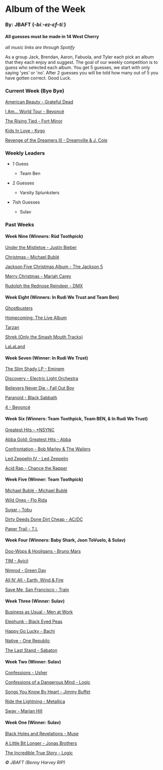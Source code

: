 # Album of the Week
### By: JBAFT (*-biː-eɪ-ɛf-tiː*)

#### All guesses must be made in 14 West Cherry
*all music links are through Spotify*

As a group Jack, Brendan, Aaron, Fabuola, and Tyler each pick an album that they each enjoy and suggest. The goal of our weekly competition is to guess who selected each album. You get 5 guesses, we start with only saying 'yes' or 'no'. After 2 guesses you will be told how many out of 5 you have gotten correct. Good Luck.

### Current Week (Bye Bye)
[American Beauty - Grateful Dead](https://open.spotify.com/album/2UDDZVesmQwA4aYfa55diS)

[I Am... World Tour - Beyoncé](https://open.spotify.com/album/5O7PYNgE3VLWrvB80fIaDZ)

[The Rising Tied - Fort Minor](https://open.spotify.com/album/5v4Vx9loqMQCS3J7OmP9pa)

[Kids In Love - Kygo](https://open.spotify.com/album/5PwJQShNbsoWSKZ9VPEHTY)

[Revenge of the Dreamers III - Dreamville & J. Cole](https://open.spotify.com/album/2n3quCZ0anEa46j2IveacI)

### Weekly Leaders
- 1 Guess
	- Team Ben
- 2 Guesses
    - Varsity Splunksters
    
- 7ish Guesses
    - Sulav

### Past Weeks
#### Week Nine (Winners: Rüd Toothpick)
[Under the Mistletoe - Justin Bieber](https://open.spotify.com/album/3cr4Xgz8nnfp7iYbVqwzzH)

[Christmas - Michael Bublé](https://open.spotify.com/album/7uVimUILdzSZG4KKKWToq0)

[Jackson Five Christmas Album - The Jackson 5](https://open.spotify.com/album/6J7kk80VywP59lPn8E5Cal)

[Merry Christmas - Mariah Carey](https://open.spotify.com/album/61ulfFSmmxMhc2wCdmdMkN)

[Rudolph the Rednose Reindeer - DMX](https://open.spotify.com/album/4pPYffqEe0QKJPf4FEgH2u)

#### Week Eight (Winners: In Rudi We Trust and Team Ben)
[Ghostbusters](https://open.spotify.com/album/0epcJ1L57tp3SF30aKyeWa)

[Homecoming: The Live Album](https://open.spotify.com/album/35S1JCj5paIfElT2GODl6x)

[Tarzan](https://open.spotify.com/album/1zszC1x9HYKxUCKVa62p7C)

[Shrek (Only the Smash Mouth Tracks)](https://open.spotify.com/album/4fFn4t0JoZrNB3VY4HZ970)

[LaLaLand](https://open.spotify.com/playlist/7rhDAZRzpfLDcbwQs5l9RE)

#### Week Seven (Winner: In Rudi We Trust)
[The Slim Shady LP - Eminem](https://open.spotify.com/album/0vE6mttRTBXRe9rKghyr1l)

[Discovery - Electric Light Orchestra](https://open.spotify.com/album/1CvVSn2MtKDBR6aWMkNkem)

[Believers Never Die - Fall Out Boy](https://open.spotify.com/album/2FkdqW19xrKlDfeZjWf4Gt)

[Paranoid - Black Sabbath](https://open.spotify.com/album/6r7LZXAVueS5DqdrvXJJK7)

[4 - Beyoncé](https://open.spotify.com/album/1gIC63gC3B7o7FfpPACZQJ)

#### Week Six (Winners: Team Toothpick, Team BEN, & In Rudi We Trust)
[Greatest Hits - \*NSYNC](https://open.spotify.com/album/45gbCmUeq5ZMgXiDkPweRD)

[Abba Gold: Greatest Hits - Abba](https://open.spotify.com/playlist/5zDA9OCLRf44MfKBus4Klj)

[Confrontation - Bob Marley & The Wailers](https://open.spotify.com/album/5Rg4ZSwf1LPCuAMr0msdun)

[Led Zeppelin IV - Led Zeppelin](https://open.spotify.com/album/1Ugdi2OTxKopVVqsprp5pb)

[Acid Rap - Chance the Rapper](https://open.spotify.com/album/2VBcztE58pBKjIDS5oEgFh)

#### Week Five (Winner: Team Toothpick)
[Michael Bublé - Michael Bublé](https://open.spotify.com/album/3rpSksJSFdNFqk5vne8at2)

[Wild Ones - Flo Rida](https://open.spotify.com/album/7eLwoxxWs6lfkVYJGkGNbk)

[Sugar - Tobu](https://open.spotify.com/album/1d1l3UkeAjtM7kVTDyR8yp)

[Dirty Deeds Done Dirt Cheap - AC/DC](https://open.spotify.com/album/76mvVgXOde87B9aOzLXCOI)

[Paper Trail - T.I.](https://open.spotify.com/album/5PfepkNWgRR2DI02Y8AawC)

#### Week Four (Winners: Baby Shark, Json ToVuelo, & Sulav)
[Doo-Wops & Hooligans - Bruno Mars](https://open.spotify.com/album/1uyf3l2d4XYwiEqAb7t7fX)

[TIM - Avicii](https://open.spotify.com/album/6Ad1E9vl75ZB3Ir87zwXIJ)

[Nimrod - Green Day](https://open.spotify.com/album/3x2uer6Xh0d5rF8toWpRDA)

[All N' All - Earth, Wind & Fire](https://open.spotify.com/album/0w0eT42Gyq6G9yXB0RirWh)

[Save Me, San Francisco - Train](https://open.spotify.com/album/1CwXS6MAz8Wo7K4TzW9iuR)

#### Week Three (Winner: Sulav)
[Business as Usual - Men at Work](https://open.spotify.com/album/4HDJMKkwAMVFewqfZcmf84)

[Elephunk - Black Eyed Peas](https://open.spotify.com/album/4wBDclsxFzGnR4kVAAMI7K)

[Happy Go Lucky - Bachi](https://open.spotify.com/album/7a1lJcddKEyLNPHLkjA9vX)

[Native - One Republic](https://open.spotify.com/album/2bbhW5ifCwOYM8DMkqoYBF)

[The Last Stand - Sabaton](https://open.spotify.com/album/3KePhGKcmAXACdYBFtILDX)

#### Week Two (Winner: Sulav)
[Confessions - Usher](https://open.spotify.com/album/1RM6MGv6bcl6NrAG8PGoZk)

[Confessions of a Dangerous Mind - Logic](https://open.spotify.com/album/6GeHCNwwqMMUrpxuGTRYcf)

[Songs You Know By Heart - Jimmy Buffet](https://open.spotify.com/album/6MlglzxBetAjx7yZNAQt3D)

[Ride the Lightning - Metallica](https://open.spotify.com/album/2omIeSJEGQeKHPOpiXgfkr)

[Sway - Marian Hill](https://open.spotify.com/album/4GgwHp794AzZkv2hh8geZu)

#### Week One (Winner: Sulav)
[Black Holes and Revelations - Muse](https://open.spotify.com/album/0lw68yx3MhKflWFqCsGkIs)

[A Little Bit Longer - Jonas Brothers](https://open.spotify.com/album/4jcRw4qVurxoZcfIYPKDpz)

[The Incredible True Story - Logic](https://open.spotify.com/album/5dOpbgAmJeyoakKQ0QLWkR)

<p class="copyright"><i>&copy; JBAFT (Benny Harvey RIP)</i></p>
